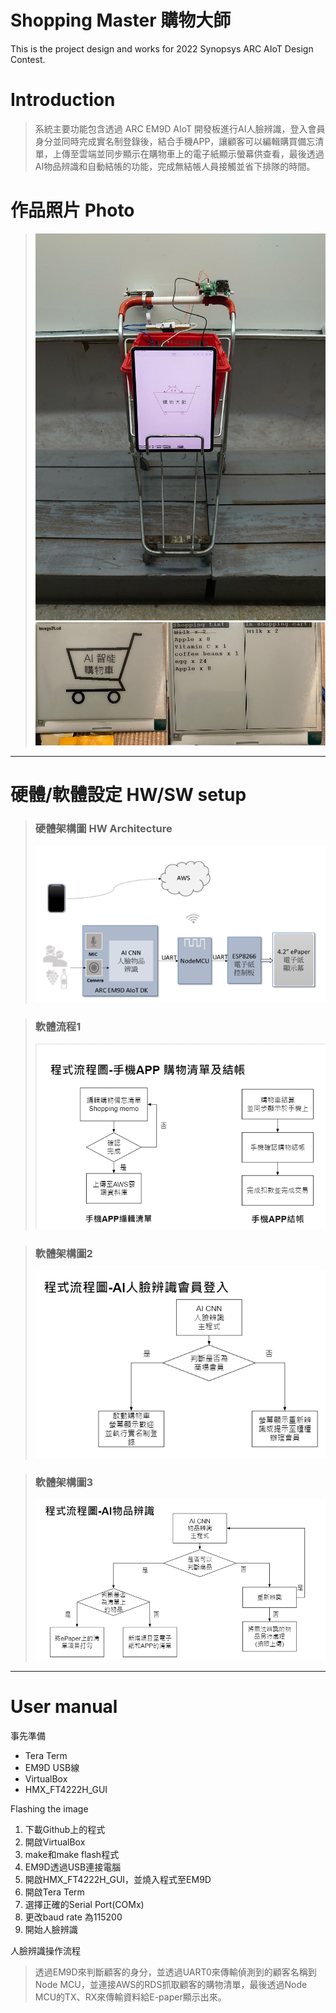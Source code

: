 # Shopping Master 購物大師
This is the project design and works for 2022 Synopsys ARC AIoT Design Contest.
#   Introduction
>  系統主要功能包含透過 ARC EM9D AIoT 開發板進行AI人臉辨識，登入會員身分並同時完成實名制登錄後，結合手機APP，讓顧客可以編輯購買備忘清單，上傳至雲端並同步顯示在購物車上的電子紙顯示螢幕供查看，最後透過AI物品辨識和自動結帳的功能，完成無結帳人員接觸並省下排隊的時間。
#  作品照片 Photo
>![智慧購物車](./photo/smartcart5.jpg)
>![電子紙螢幕](./photo/ePD.jpg)
_ _ _
# 硬體/軟體設定 HW/SW setup
> ### 硬體架構圖 HW Architecture
>![硬體架構圖](./images/HW.png)

>### 軟體流程1
>![硬體架構圖](./images/SW.png)

>### 軟體架構圖2
>![硬體架構圖](./images/SW2.png)

>### 軟體架構圖3
>![硬體架構圖](./images/SW3.png)
___
# User manual
事先準備

* Tera Term
* EM9D USB線
* VirtualBox
* HMX_FT4222H_GUI

Flashing the image

1. 下載Github上的程式
2. 開啟VirtualBox
3. make和make flash程式
4. EM9D透過USB連接電腦
5. 開啟HMX_FT4222H_GUI，並燒入程式至EM9D
6. 開啟Tera Term
7. 選擇正確的Serial Port(COMx)
8. 更改baud rate 為115200
9. 開始人臉辨識

人臉辨識操作流程

>  透過EM9D來判斷顧客的身分，並透過UART0來傳輸偵測到的顧客名稱到Node MCU，並連接AWS的RDS抓取顧客的購物清單，最後透過Node MCU的TX、RX來傳輸資料給E-paper顯示出來。

